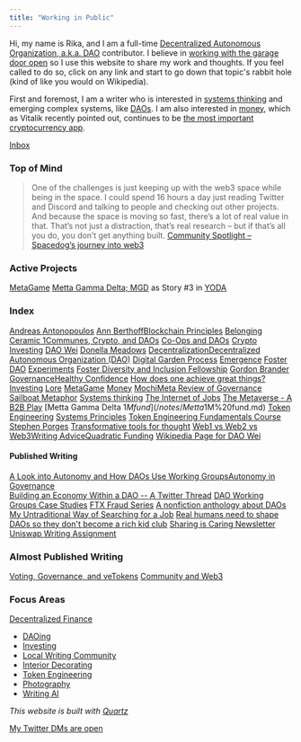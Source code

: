 ```yaml
---
title: "Working in Public"
---
```


Hi, my name is Rika, and I am a full-time [Decentralized Autonomous Organization, a.k.a. DAO](/notes/Decentralized%20Autonomous%20Organization,%20DAO.md) contributor.  I believe in [working with the garage door open](https://notes.andymatuschak.org/About_these_notes?stackedNotes=z21cgR9K3UcQ5a7yPsj2RUim3oM2TzdBByZu) so I use this website to share my work and thoughts. If you feel called to do so, click on any link and start to go down that topic's rabbit hole (kind of like you would on Wikipedia).

First and foremost, I am a writer who is interested in [systems thinking](/notes/Systems%20thinking.md) and emerging complex systems, like [DAOs](/notes/Decentralized%20Autonomous%20Organization,%20DAO.md). I am also interested in [money](/notes/Money.md), which as Vitalik recently pointed out, continues to be [the most important cryptocurrency app](https://vitalik.eth.limo/general/2022/12/05/excited.html). 

[Inbox](/tags/inbox)

### Top of Mind 

>One of the challenges is just keeping up with the web3 space while being in the space. I could spend 16 hours a day just reading Twitter and Discord and talking to people and checking out other projects. And because the space is moving so fast, there’s a lot of real value in that. That’s not just a distraction, that’s real research – but if that’s all you do, you don’t get anything built. [Community Spotlight – Spacedog’s journey into web3](https://machinations.io/articles/community-spotlight-spacedogs-journey-into-web3/) 

### Active Projects

[MetaGame](/notes/MetaGame.md)
[Metta Gamma Delta; MGD](/notes/Metta%20Gamma%20Delta;%20MGD.md) as Story #3 in [YODA](/notes/YODA.md)

### Index

[Andreas Antonopoulos](/notes/Andreas%20Antonopoulos.md) [Ann Berthoff](/notes/Ann%20Berthoff.md)[Blockchain Principles](/notes/Blockchain%20Principles.md) [Belonging](/books/The%20Gifts%20of%20Imperfection/Exploring%20the%20Power%20of%20Love,%20Belonging,%20and%20Being%20Enough.md) [Ceramic 1](quartz/content/notes/Ceramic%201.md)[Communes, Crypto, and DAOs](/notes/Communes,%20Crypto,%20and%20DAOs.md) [Co-Ops and DAOs](/notes/Co-Ops%20and%20DAOs.md) [Crypto Investing](/notes/Crypto%20Investing.md) [DAO Wei](/notes/DAO%20Wei.md) [Donella Meadows](/notes/Donella%20Meadows.md)
[Decentralization](/notes/Decentralization.md)[Decentralized Autonomous Organization (DAO)](/notes/Decentralized%20Autonomous%20Organization%20(DAO).md)
[Digital Garden Process](/notes/Digital%20Garden%20Process.md)
[Emergence](/notes/emergence.md) [Foster DAO](/notes/Foster%20DAO.md) [Experiments](/notes/Experiments.md) [Foster Diversity and Inclusion Fellowship](/notes/Foster%20Diversity%20and%20Inclusion%20Fellowship.md) 
[Gordon Brander](/notes/Gordon%20Brander.md) [Governance](/notes/Governance.md)[Healthy Confidence](/notes/Healthy%20Confidence.md) [How does one achieve great things?](/notes/How%20does%20one%20achieve%20great%20things?.md)[Investing](/notes/Investing.md) [Lore](/notes/Lore.md) [MetaGame](/notes/MetaGame.md) [Money](/notes/Money.md) [Mochi](/notes/Mochi.md)[Meta Review of Governance](https://docs.google.com/document/d/1QNgc3sx_1x12Fi2KcWCT1CAvHigq3xrTgt9zycZPZNk/edit?usp=sharing) 
[Sailboat Metaphor](/notes/Sailboat%20Metaphor.md)
[Systems thinking](/notes/Systems%20thinking.md)
[The Internet of Jobs](/notes/The%20Internet%20of%20Jobs.md) [The Metaverse - A B2B Play](/notes/The%20Metaverse%20-%20A%20B2B%20Play.md) [Metta Gamma Delta $1M fund](/notes/Metta%20Gamma%20Delta%20$1M%20fund.md) [Token Engineering](/notes/Token%20Engineering.md) [Systems Principles](/notes/Systems%20thinking.md) [Token Engineering Fundamentals Course](/notes/Token%20Engineering%20Fundamentals%20Course.md) [Stephen Porges](/notes/Stephen%20Porges) [Transformative tools for thought](/articles/How%20can%20we%20develop%20transformative%20tools%20for%20thought?.md) [Web1 vs Web2 vs Web3](/notes/Web1%20vs%20Web2%20vs%20Web3.md)[Writing Advice](/notes/Writing%20Advice.md)[Quadratic Funding](/notes/Quadratic%20Funding.md) [Wikipedia Page for DAO Wei](/notes/Wikipedia%20Page%20for%20DAO%20Wei.md)

#### Published Writing
[A Look into Autonomy and How DAOs Use Working Groups](https://tally.mirror.xyz/tGkYuQZUtM2_5YLzXBNn8UwNVonWMZSQUEnDP3Wa6BM)[Autonomy in Governance](/notes/Autonomy%20in%20Governance.md)  
[Building an Economy Within a DAO -- A Twitter Thread](https://twitter.com/CryptoSocietyS1/status/1516509915153453057?s=20&t=E_U3tIrdUhI62qF9mNPpkg) [DAO Working Groups Case Studies](/notes/DAO%20Working%20Groups%20Case%20Studies.md)  [FTX Fraud Series](https://www.newsletter.rikagoldberg.com/p/83-ftx-drama-part-i) [A nonfiction anthology about DAOs](/notes/YODA.md) [My Untraditional Way of Searching for a Job](https://www.newsletter.rikagoldberg.com/p/78-my-untraditional-way-of-searching) [Real humans need to shape DAOs so they don't become a rich kid club](https://beincrypto.com/real-humans-need-to-shape-daos-so-they-dont-become-a-rich-kid-club/) [Sharing is Caring Newsletter](https://www.newsletter.rikagoldberg.com/) [Uniswap Writing Assignment](https://docs.google.com/document/d/1Y6NHRFBpAaJPp-GYq9TZ63Kz4UzK1V7yC_6dClTO1z4/edit?usp=sharing)

### Almost Published Writing
[Voting, Governance, and veTokens](https://docs.google.com/document/d/1y26rZ9opaShUD3Jkf3-kHxGJE9UhJ0TwmxmwW-qPUio/edit?usp=sharing)  [Community and Web3](/notes/Community%20and%20DAOs.md)

### Focus Areas
[Decentralized Finance](/notes/Decentralized%20Finance.md)
* [DAOing](/notes/DAOing.md)
* [Investing](/notes/Investing.md)
* [Local Writing Community](/notes/Local%20Writing%20Community.md)
* [Interior Decorating](/notes/Interior%20Decorating.md)
* [Token Engineering](/notes/Token%20Engineering.md)
* [Photography](/notes/Photography.md)
* [Writing AI](/notes/Writing%20AI.md)

_This website is built with [Quartz](https://quartz.jzhao.xyz/)_

[My Twitter DMs are open](https://twitter.com/RikaGoldberg)